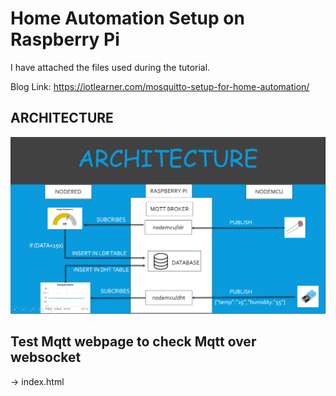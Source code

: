 # Home Automation Setup on Raspberry Pi
I have attached the files used during the tutorial.

Blog Link: https://iotlearner.com/mosquitto-setup-for-home-automation/

## ARCHITECTURE

![](arc.png)


## Test Mqtt webpage to check Mqtt over websocket

-> index.html

